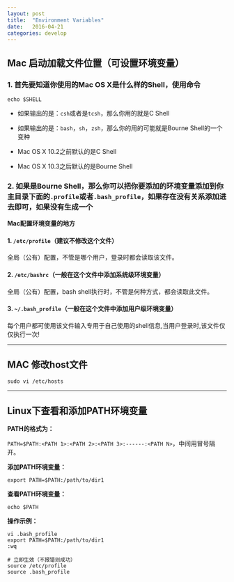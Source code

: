 ```yaml
---
layout: post
title:  "Environment Variables"
date:   2016-04-21
categories: develop
---
```


## Mac 启动加载文件位置（可设置环境变量）

### 1. 首先要知道你使用的Mac OS X是什么样的Shell，使用命令

```
echo $SHELL
```

- 如果输出的是：`csh`或者是`tcsh`，那么你用的就是C Shell
- 如果输出的是：`bash`，`sh`，`zsh`，那么你的用的可能就是Bourne Shell的一个变种

- Mac OS X 10.2之前默认的是C Shell
- Mac OS X 10.3之后默认的是Bourne Shell

### 2. 如果是Bourne Shell，那么你可以把你要添加的环境变量添加到你主目录下面的`.profile`或者`.bash_profile`，如果存在没有关系添加进去即可，如果没有生成一个

__Mac配置环境变量的地方__

#### 1. `/etc/profile`（建议不修改这个文件）

全局（公有）配置，不管是哪个用户，登录时都会读取该文件。

#### 2. `/etc/bashrc`（一般在这个文件中添加系统级环境变量）

全局（公有）配置，bash shell执行时，不管是何种方式，都会读取此文件。

#### 3. `~/.bash_profile`（一般在这个文件中添加用户级环境变量）

每个用户都可使用该文件输入专用于自己使用的shell信息,当用户登录时,该文件仅仅执行一次!

---

## MAC 修改host文件

```
sudo vi /etc/hosts
```

---

## Linux下查看和添加PATH环境变量

__PATH的格式为：__

`PATH=$PATH:<PATH 1>:<PATH 2>:<PATH 3>:------:<PATH N>`，中间用冒号隔开。

__添加PATH环境变量：__

```
export PATH=$PATH:/path/to/dir1
```

__查看PATH环境变量：__

```
echo $PATH
```

__操作示例：__

```
vi .bash_profile
export PATH=$PATH:/path/to/dir1
:wq

# 立即生效（不报错则成功）
source /etc/profile
source .bash_profile
```
